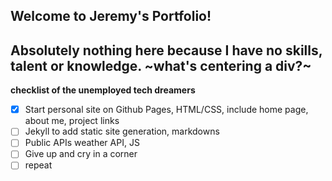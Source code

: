 Welcome to Jeremy's Portfolio!
---
Absolutely nothing here because I have no skills, talent or knowledge.
~what's centering a div?~
---

**checklist of the unemployed tech dreamers**
- [x] Start personal site on Github Pages, HTML/CSS, include home page, about me, project links
- [ ] Jekyll to add static site generation, markdowns
- [ ] Public APIs weather API, JS
- [ ] Give up and cry in a corner
- [ ] repeat
